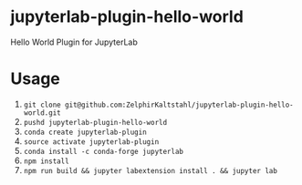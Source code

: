 # jupyterlab-plugin-hello-world
Hello World Plugin for JupyterLab

# Usage
1. `git clone git@github.com:ZelphirKaltstahl/jupyterlab-plugin-hello-world.git`
2. `pushd jupyterlab-plugin-hello-world`
1. `conda create jupyterlab-plugin`
2. `source activate jupyterlab-plugin`
3. `conda install -c conda-forge jupyterlab`
1. `npm install`
2. `npm run build && jupyter labextension install . && jupyter lab`
